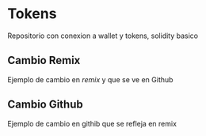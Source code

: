 # Tokens
Repositorio con conexion a wallet y tokens, solidity basico

## Cambio Remix

Ejemplo de cambio en *remix* y que se ve en Github

## Cambio Github

Ejemplo de cambio en githib que se refleja en remix
